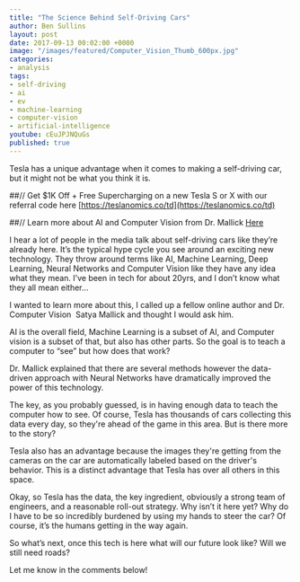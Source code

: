 ```yaml
---
title: "The Science Behind Self-Driving Cars"
author: Ben Sullins
layout: post
date: 2017-09-13 00:02:00 +0000
image: "/images/featured/Computer_Vision_Thumb_600px.jpg"
categories:
- analysis
tags:
- self-driving
- ai
- ev
- machine-learning
- computer-vision
- artificial-intelligence
youtube: cEuJPJNQuGs
published: true
---
```

Tesla has a unique advantage when it comes to making a self-driving car, but it might not be what you think it is.

##// Get $1K Off + Free Supercharging on a new Tesla S or X with our referral code here [https://teslanomics.co/td](https://teslanomics.co/td)

##// Learn more about AI and Computer Vision from Dr. Mallick [Here](http://www.learnopencv.com/)

I hear a lot of people in the media talk about self-driving cars like they’re already here. It’s the typical hype cycle you see around an exciting new technology. They throw around terms like AI, Machine Learning, Deep Learning, Neural Networks and Computer Vision like they have any idea what they mean. I’ve been in tech for about 20yrs, and I don’t know what they all mean either...

I wanted to learn more about this, I called up a fellow online author and Dr. Computer Vision  Satya Mallick and thought I would ask him.

AI is the overall field, Machine Learning is a subset of AI, and Computer vision is a subset of that, but also has other parts. So the goal is to teach a computer to “see” but how does that work?

Dr. Mallick explained that there are several methods however the data-driven approach with Neural Networks have dramatically improved the power of this technology.

The key, as you probably guessed, is in having enough data to teach the computer how to see. Of course, Tesla has thousands of cars collecting this data every day, so they're ahead of the game in this area. But is there more to the story?

Tesla also has an advantage because the images they're getting from the cameras on the car are automatically labeled based on the driver's behavior. This is a distinct advantage that Tesla has over all others in this space.

Okay, so Tesla has the data, the key ingredient, obviously a strong team of engineers, and a reasonable roll-out strategy. Why isn’t it here yet? Why do I have to be so incredibly burdened by using my hands to steer the car? Of course, it’s the humans getting in the way again.

So what’s next, once this tech is here what will our future look like? Will we still need roads? 

Let me know in the comments below!
